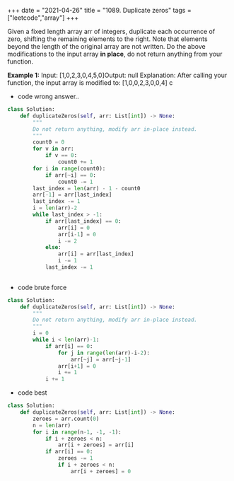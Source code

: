 +++ 
date = "2021-04-26"
title = "1089. Duplicate zeros"
tags = ["leetcode","array"]
+++

Given a fixed length array arr of integers, duplicate each occurrence of zero, shifting the remaining elements to the right.
Note that elements beyond the length of the original array are not written.
Do the above modifications to the input array **in place**, do not return anything from your function.
 
**Example 1:**
Input: [1,0,2,3,0,4,5,0]Output: null Explanation: After calling your function, the input array is modified to: [1,0,0,2,3,0,0,4]
c
- code wrong answer..
```py
class Solution:
    def duplicateZeros(self, arr: List[int]) -> None:
        """
        Do not return anything, modify arr in-place instead.
        """
        count0 = 0
        for v in arr:
            if v == 0:
                count0 += 1
        for i in range(count0):
            if arr[~i] == 0:
                count0 -= 1
        last_index = len(arr) - 1 - count0
        arr[-1] = arr[last_index]
        last_index -= 1
        i = len(arr)-2
        while last_index > -1:
            if arr[last_index] == 0:
                arr[i] = 0
                arr[i-1] = 0
                i -= 2
            else:
                arr[i] = arr[last_index]
                i -= 1
            last_index -= 1
        

```
- code brute force
```py
class Solution:
    def duplicateZeros(self, arr: List[int]) -> None:
        """
        Do not return anything, modify arr in-place instead.
        """
        i = 0
        while i < len(arr)-1:
            if arr[i] == 0:
                for j in range(len(arr)-i-2):
                    arr[~j] = arr[~j-1]
                arr[i+1] = 0
                i += 1
            i += 1

```
- code best
```py
class Solution:
    def duplicateZeros(self, arr: List[int]) -> None:
        zeroes = arr.count(0)
        n = len(arr)
        for i in range(n-1, -1, -1):
            if i + zeroes < n:
                arr[i + zeroes] = arr[i]
            if arr[i] == 0: 
                zeroes -= 1
                if i + zeroes < n:
                    arr[i + zeroes] = 0

```
